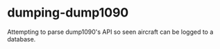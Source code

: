 # dumping-dump1090
Attempting to parse dump1090's API so seen aircraft can be logged to a database. 
